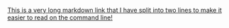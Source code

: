 [This is a very long markdown link that I have
split into two lines to make it easier to read on the command line!](http://www.google.com)
